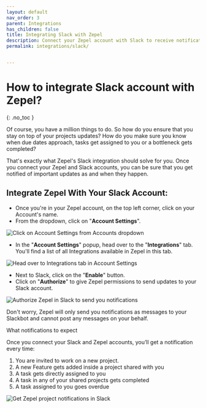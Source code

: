 ```yaml
---
layout: default
nav_order: 3
parent: Integrations
has_children: false
title: Integrating Slack with Zepel
description: Connect your Zepel account with Slack to receive notifications and updates on your project.
permalink: integrations/slack/


---
```

# How to integrate Slack account with Zepel?

{: .no_toc }

Of course, you have a million things to do. So how do you ensure that you stay on top of your projects updates? How do you make sure you know when due dates approach, tasks get assigned to you or a bottleneck gets completed?

That's exactly what Zepel's Slack integration should solve for you. Once you connect your Zepel and Slack accounts, you can be sure that you get notified of important updates as and when they happen. 

## Integrate Zepel With Your Slack Account:

* Once you're in your Zepel account, on the top left corner, click on your Account's name.
* From the dropdown, click on "**Account Settings**".

![Click on Account Settings from Accounts dropdown](/guide/assets/uploads/account-settings.png "Account Settings")

* In the "**Account Settings**" popup, head over to the "**Integrations**" tab. You'll find a list of all Integrations available in Zepel in this tab.

![Head over to Integrations tab in Account Settings](/guide/assets/uploads/integrations-tab.png "Integrations tab in Account Settings")

* Next to Slack, click on the "**Enable**" button.
* Click on "**Authorize**" to give Zepel permissions to send updates to your Slack account.

![Authorize Zepel in Slack to send you notifications](/guide/assets/uploads/authorize-zepel-in-slack.png "Authorize in Slack")

Don't worry, Zepel will only send you notifications as messages to your Slackbot and cannot post any messages on your behalf. 

What notifications to expect

Once you connect your Slack and Zepel accounts, you’ll get a notification every time:

1. You are invited to work on a new project.
2. A new Feature gets added inside a project shared with you
3. A task gets directly assigned to you
4. A task in any of your shared projects gets completed
5. A task assigned to you goes overdue

![Get Zepel project notifications in Slack](/guide/assets/uploads/zepel-notifications-on-slack.png "Zepel notifications in Slack")
